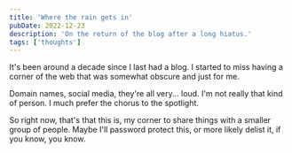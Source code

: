 ```yaml
---
title: 'Where the rain gets in'
pubDate: 2022-12-23
description: 'On the return of the blog after a long hiatus.'
tags: ['thoughts']
---
```


It's been around a decade since I last had a blog. I started to miss having a corner of the web that was somewhat obscure and just for me.

Domain names, social media, they're all very... loud. I'm not really that kind of person. I much prefer the chorus to the spotlight.

So right now, that's that this is, my corner to share things with a smaller group of people. Maybe I'll password protect this, or more likely delist it, if you know, you know.
